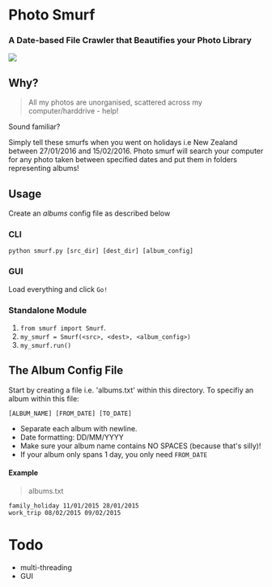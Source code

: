# Photo Smurf

### A Date-based File Crawler that Beautifies your Photo Library
<img src="http://vignette1.wikia.nocookie.net/smurfs/images/9/92/Handy_Comic_Book.jpg/revision/latest?cb=20120920121205">

## Why?

> All my photos are unorganised, scattered across my computer/harddrive - help!

Sound familiar?

Simply tell these smurfs when you went on holidays i.e New Zealand between 27/01/2016 and 15/02/2016. Photo smurf will search your computer for any photo taken between specified dates and put them in folders representing albums!

## Usage

Create an _albums_ config file as described below

### CLI
```
python smurf.py [src_dir] [dest_dir] [album_config]
```

### GUI
Load everything and click `Go!`

### Standalone Module

1. `from smurf import Smurf`.
2. `my_smurf = Smurf(<src>, <dest>, <album_config>)`
3. `my_smurf.run()`

## The Album Config File

Start by creating a file i.e. 'albums.txt' within this directory. To specifiy an album within this file:

`[ALBUM_NAME] [FROM_DATE] [TO_DATE]`

- Separate each album with newline.
- Date formatting: DD/MM/YYYY
- Make sure your album name contains NO SPACES (because that's silly)!
- If your album only spans 1 day, you only need `FROM_DATE`

#### Example
> albums.txt

```
family_holiday 11/01/2015 28/01/2015
work_trip 08/02/2015 09/02/2015
```

# Todo
-   multi-threading
-   GUI
